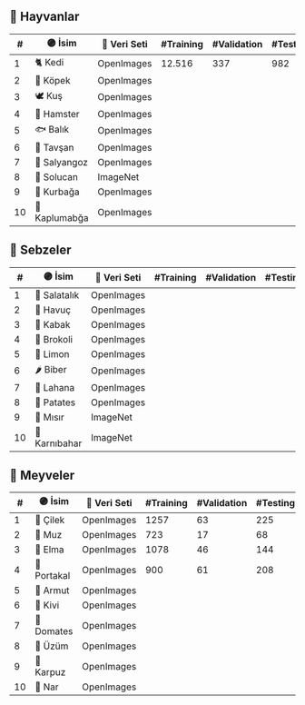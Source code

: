 ## 🦋 Hayvanlar
| #  | 🟣 İsim   | 🔗 Veri Seti | #Training | #Validation | #Testing |
| -- | ---------- | ------------ | --------- | ----------- | -------- |
| 1  | 🐈 Kedi       | OpenImages   | 12.516    | 337         | 982      |
| 2  | 🐩 Köpek      | OpenImages   |           |             |          |
| 3  | 🕊 Kuş         | OpenImages   |           |             |          |
| 4  | 🐹 Hamster    | OpenImages   |           |             |          |
| 5  | 🐟 Balık      | OpenImages   |           |             |          |
| 6  | 🐰 Tavşan     | OpenImages   |           |             |          |
| 7  | 🐌 Salyangoz  | OpenImages   |           |             |          |
| 8  | 🐛 Solucan    | ImageNet     |           |             |          |
| 9  | 🐸 Kurbağa    | OpenImages   |           |             |          |
| 10 | 🐢 Kaplumabğa | OpenImages   |           |             |          |

## 🥦 Sebzeler
| #  | 🟣 İsim   | 🔗 Veri Seti | #Training | #Validation | #Testing |
| -- |----------  | ------------ | --------- | ----------- | -------- |
| 1  | 🥒 Salatalık  | OpenImages   |           |             |          |
| 2  | 🥕 Havuç      | OpenImages   |           |             |          |
| 3  | 🍆 Kabak      | OpenImages   |           |             |          |
| 4  | 🥦 Brokoli    | OpenImages   |           |             |          |
| 5  | 🍋 Limon      | OpenImages   |           |             |          |
| 6  | 🌶 Biber       | OpenImages   |           |             |          |
| 7  | 🥬 Lahana     | OpenImages   |           |             |          |
| 8  | 🥔 Patates    | OpenImages   |           |             |          |
| 9  | 🌽 Mısır      | ImageNet     |           |             |          |
| 10 | 🥦 Karnıbahar | ImageNet     |           |             |          |

## 🍓 Meyveler
| #  | 🟣 İsim    | 🔗 Veri Seti | #Training | #Validation | #Testing |
| -- | ----------- | ------------ | --------- | ----------- | -------- |
| 1  | 🍓 Çilek       | OpenImages   | 1257      | 63          | 225      |
| 2  | 🍌 Muz         | OpenImages   | 723       | 17          | 68       |
| 3  | 🍎 Elma        | OpenImages   | 1078      | 46          | 144      |
| 4  | 🍊 Portakal    | OpenImages   | 900       | 61          | 208      |
| 5  | 🍐 Armut       | OpenImages   |           |             |          |
| 6  | 🥝 Kivi        | OpenImages   |           |             |          |
| 7  | 🍅 Domates     | OpenImages   |           |             |          |
| 8  | 🍇 Üzüm        | OpenImages   |           |             |          |
| 9  | 🍉 Karpuz      | OpenImages   |           |             |          |
| 10 | 🍁 Nar         | OpenImages   |           |             |          |

